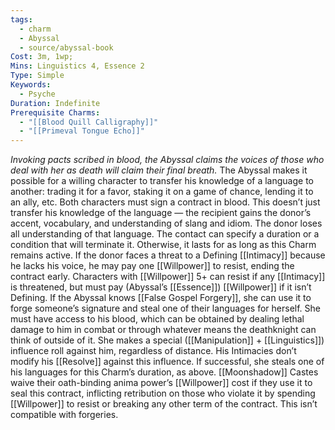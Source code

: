 ```yaml
---
tags:
  - charm
  - Abyssal
  - source/abyssal-book
Cost: 3m, 1wp; 
Mins: Linguistics 4, Essence 2
Type: Simple
Keywords:
  - Psyche
Duration: Indefinite
Prerequisite Charms:
  - "[[Blood Quill Calligraphy]]"
  - "[[Primeval Tongue Echo]]"
---
```

*Invoking pacts scribed in blood, the Abyssal claims the voices of those who deal with her as death will claim their final breath.*
The Abyssal makes it possible for a willing character to transfer his knowledge of a language to another:
trading it for a favor, staking it on a game of chance, lending it to an ally, etc. Both characters must sign a contract in blood. This doesn’t just transfer his knowledge of the language — the recipient gains the donor’s accent, vocabulary, and understanding of slang and idiom. The donor loses all understanding of that language. The contact can specify a duration or a condition that will terminate it. Otherwise, it lasts for as long as this Charm remains active. If the donor faces a threat to a Defining [[Intimacy]] because he lacks his voice, he may pay one [[Willpower]] to resist, ending the contract early. Characters with [[Willpower]] 5+ can resist if any [[Intimacy]] is threatened, but must pay (Abyssal’s [[Essence]]) [[Willpower]] if it isn’t Defining.
If the Abyssal knows [[False Gospel Forgery]], she can use it to forge someone’s signature and steal one of their languages for herself. She must have access to his blood, which can be obtained by dealing lethal damage to him in combat or through whatever means the deathknight can think of outside of it. She makes a special ([[Manipulation]] + [[Linguistics]]) influence roll against him, regardless of distance. His Intimacies don’t modify his [[Resolve]] against this influence. If successful, she steals one of his languages for this Charm’s duration, as above.
[[Moonshadow]] Castes waive their oath-binding anima power’s [[Willpower]] cost if they use it to seal this contract, inflicting retribution on those who violate it by spending [[Willpower]] to resist or breaking any other term of the contract. This isn’t compatible with forgeries.